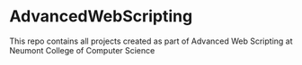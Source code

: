 # AdvancedWebScripting
This repo contains all projects created as part of Advanced Web Scripting at Neumont College of Computer Science
